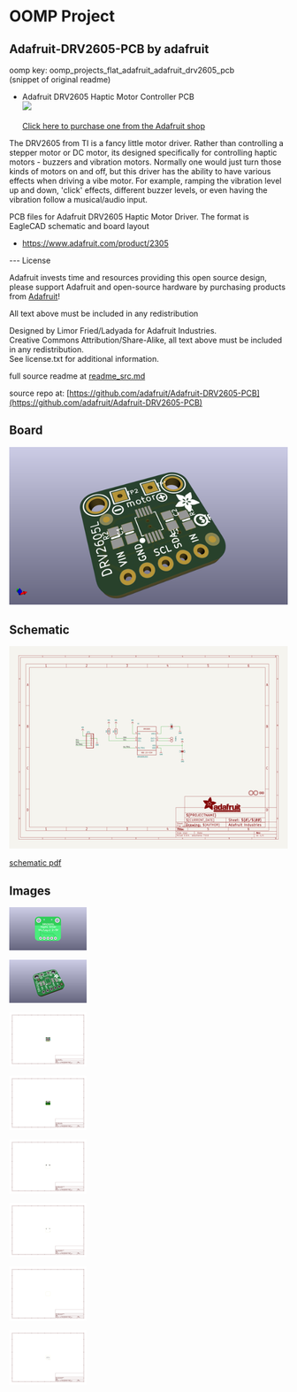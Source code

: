 # OOMP Project  
## Adafruit-DRV2605-PCB  by adafruit  
  
oomp key: oomp_projects_flat_adafruit_adafruit_drv2605_pcb  
(snippet of original readme)  
  
- Adafruit DRV2605 Haptic Motor Controller PCB  
<a href="http://www.adafruit.com/products/2305"><img src="assets/image.jpg?raw=true" width="500px"><br/>  
Click here to purchase one from the Adafruit shop</a>  
  
The DRV2605 from TI is a fancy little motor driver. Rather than controlling a stepper motor or DC motor, its designed specifically for controlling haptic motors - buzzers and vibration motors. Normally one would just turn those kinds of motors on and off, but this driver has the ability to have various effects when driving a vibe motor. For example, ramping the vibration level up and down, 'click' effects, different buzzer levels, or even having the vibration follow a musical/audio input.  
  
PCB files for Adafruit DRV2605 Haptic Motor Driver. The format is EagleCAD schematic and board layout  
- https://www.adafruit.com/product/2305  
  
--- License  
  
Adafruit invests time and resources providing this open source design, please support Adafruit and open-source hardware by purchasing products from [Adafruit](https://www.adafruit.com)!  
  
All text above must be included in any redistribution  
  
Designed by Limor Fried/Ladyada for Adafruit Industries.  
Creative Commons Attribution/Share-Alike, all text above must be included in any redistribution.   
See license.txt for additional information.  
  
  full source readme at [readme_src.md](readme_src.md)  
  
source repo at: [https://github.com/adafruit/Adafruit-DRV2605-PCB](https://github.com/adafruit/Adafruit-DRV2605-PCB)  
## Board  
  
[![working_3d.png](working_3d_600.png)](working_3d.png)  
## Schematic  
  
[![working_schematic.png](working_schematic_600.png)](working_schematic.png)  
  
[schematic pdf](working_schematic.pdf)  
## Images  
  
[![working_3D_bottom.png](working_3D_bottom_140.png)](working_3D_bottom.png)  
  
[![working_3D_top.png](working_3D_top_140.png)](working_3D_top.png)  
  
[![working_assembly_page_01.png](working_assembly_page_01_140.png)](working_assembly_page_01.png)  
  
[![working_assembly_page_02.png](working_assembly_page_02_140.png)](working_assembly_page_02.png)  
  
[![working_assembly_page_03.png](working_assembly_page_03_140.png)](working_assembly_page_03.png)  
  
[![working_assembly_page_04.png](working_assembly_page_04_140.png)](working_assembly_page_04.png)  
  
[![working_assembly_page_05.png](working_assembly_page_05_140.png)](working_assembly_page_05.png)  
  
[![working_assembly_page_06.png](working_assembly_page_06_140.png)](working_assembly_page_06.png)  
